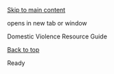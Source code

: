 [Skip to main content](https://www.pittsburghpa.gov/Resident-Services/A-Z-Frequently-Visited/Domestic-Violence-Resource-Guide#main-content)

opens in new tab or window

Domestic Violence Resource Guide

[Back to top](https://www.pittsburghpa.gov/Resident-Services/A-Z-Frequently-Visited/Domestic-Violence-Resource-Guide#body-top)

Ready
